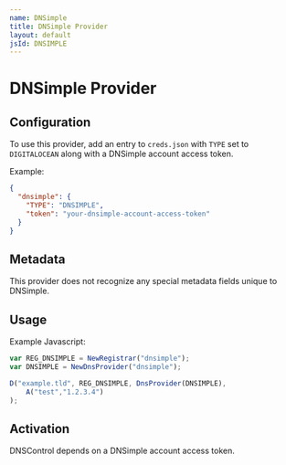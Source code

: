 ```yaml
---
name: DNSimple
title: DNSimple Provider
layout: default
jsId: DNSIMPLE
---
```

# DNSimple Provider
## Configuration

To use this provider, add an entry to `creds.json` with `TYPE` set to `DIGITALOCEAN`
along with a DNSimple account access token.

Example:

```json
{
  "dnsimple": {
    "TYPE": "DNSIMPLE",
    "token": "your-dnsimple-account-access-token"
  }
}
```

## Metadata
This provider does not recognize any special metadata fields unique to DNSimple.

## Usage
Example Javascript:

```js
var REG_DNSIMPLE = NewRegistrar("dnsimple");
var DNSIMPLE = NewDnsProvider("dnsimple");

D("example.tld", REG_DNSIMPLE, DnsProvider(DNSIMPLE),
    A("test","1.2.3.4")
);
```

## Activation
DNSControl depends on a DNSimple account access token.
